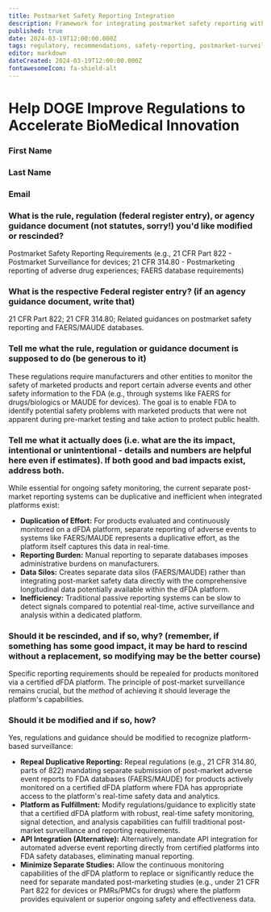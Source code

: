 ```yaml
---
title: Postmarket Safety Reporting Integration
description: Framework for integrating postmarket safety reporting with dFDA platform capabilities
published: true
date: 2024-03-19T12:00:00.000Z
tags: regulatory, recommendations, safety-reporting, postmarket-surveillance, pharmacovigilance
editor: markdown
dateCreated: 2024-03-19T12:00:00.000Z
fontawesomeIcon: fa-shield-alt
---
```


# Help DOGE Improve Regulations to Accelerate BioMedical Innovation

### First Name

### Last Name

### Email

### What is the rule, regulation (federal register entry), or agency guidance document (not statutes, sorry!) you'd like modified or rescinded?

Postmarket Safety Reporting Requirements (e.g., 21 CFR Part 822 - Postmarket Surveillance for devices; 21 CFR 314.80 - Postmarketing reporting of adverse drug experiences; FAERS database requirements)

### What is the respective Federal register entry? (if an agency guidance document, write that)

21 CFR Part 822; 21 CFR 314.80; Related guidances on postmarket safety reporting and FAERS/MAUDE databases.

### Tell me what the rule, regulation or guidance document is supposed to do (be generous to it)

These regulations require manufacturers and other entities to monitor the safety of marketed products and report certain adverse events and other safety information to the FDA (e.g., through systems like FAERS for drugs/biologics or MAUDE for devices). The goal is to enable FDA to identify potential safety problems with marketed products that were not apparent during pre-market testing and take action to protect public health.

### Tell me what it actually does (i.e. what are the its impact, intentional or unintentional - details and numbers are helpful here even if estimates). If both good and bad impacts exist, address both.

While essential for ongoing safety monitoring, the current separate post-market reporting systems can be duplicative and inefficient when integrated platforms exist:
*   **Duplication of Effort:** For products evaluated and continuously monitored on a dFDA platform, separate reporting of adverse events to systems like FAERS/MAUDE represents a duplicative effort, as the platform itself captures this data in real-time.
*   **Reporting Burden:** Manual reporting to separate databases imposes administrative burdens on manufacturers.
*   **Data Silos:** Creates separate data silos (FAERS/MAUDE) rather than integrating post-market safety data directly with the comprehensive longitudinal data potentially available within the dFDA platform.
*   **Inefficiency:** Traditional passive reporting systems can be slow to detect signals compared to potential real-time, active surveillance and analysis within a dedicated platform.

### Should it be rescinded, and if so, why? (remember, if something has some good impact, it may be hard to rescind without a replacement, so modifying may be the better course)

Specific reporting requirements should be repealed for products monitored via a certified dFDA platform. The principle of post-market surveillance remains crucial, but the *method* of achieving it should leverage the platform's capabilities.

### Should it be modified and if so, how?

Yes, regulations and guidance should be modified to recognize platform-based surveillance:
*   **Repeal Duplicative Reporting:** Repeal regulations (e.g., 21 CFR 314.80, parts of 822) mandating separate submission of post-market adverse event reports to FDA databases (FAERS/MAUDE) for products actively monitored on a certified dFDA platform where FDA has appropriate access to the platform's real-time safety data and analytics.
*   **Platform as Fulfillment:** Modify regulations/guidance to explicitly state that a certified dFDA platform with robust, real-time safety monitoring, signal detection, and analysis capabilities can fulfill traditional post-market surveillance and reporting requirements.
*   **API Integration (Alternative):** Alternatively, mandate API integration for automated adverse event reporting directly from certified platforms into FDA safety databases, eliminating manual reporting.
*   **Minimize Separate Studies:** Allow the continuous monitoring capabilities of the dFDA platform to replace or significantly reduce the need for separate mandated post-marketing studies (e.g., under 21 CFR Part 822 for devices or PMRs/PMCs for drugs) where the platform provides equivalent or superior ongoing safety and effectiveness data. 